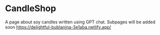 # CandleShop
A page about soy candles written using GPT chat. Subpages will be added soon
https://delightful-bublanina-3e1aba.netlify.app/
